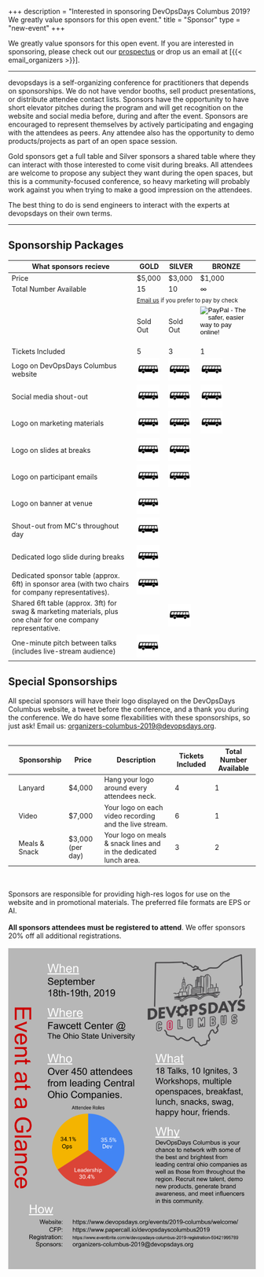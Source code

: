 +++
description = "Interested in sponsoring DevOpsDays Columbus 2019? We greatly value sponsors for this open event."
title = "Sponsor"
type = "new-event"
+++
<div class = "row">
<div class = "col-md-8 col-sm-12">
We greatly value sponsors for this open event.  If you are interested in sponsoring, please check out our <a href="https://docs.google.com/presentation/d/1TxnL6EMcEjuruwyCldL5b3RYybg_p2waPC9T9SQK4FI" target="_blank">prospectus</a> or drop us an email at [{{< email_organizers >}}].

<hr>
<p>
devopsdays is a self-organizing conference for practitioners that depends on sponsorships. We do not have vendor booths, sell product presentations, or distribute attendee contact lists. Sponsors have the opportunity to have short elevator pitches during the program and will get recognition on the website and social media before, during and after the event. Sponsors are encouraged to represent themselves by actively participating and engaging with the attendees as peers. Any attendee also has the opportunity to demo products/projects as part of an open space session.
</p>
<p>
Gold sponsors get a full table and Silver sponsors a shared table where they can interact with those interested to come visit during breaks. All attendees are welcome to propose any subject they want during the open spaces, but this is a community-focused conference, so heavy marketing will probably work against you when trying to make a good impression on the attendees.
</p>
<p>
The best thing to do is send engineers to interact with the experts at devopsdays on their own terms.
</p>

<hr/>

<h2>Sponsorship Packages</h2>

<table class="table table-bordered table-hover">
  <thead>
    <tr>
      <th scope="col">What sponsors recieve</th>
      <th scope="col">GOLD</th>
      <th scope="col">SILVER</th>
      <th scope="col">BRONZE</th>
    </tr>
  </thead>
  <tbody>
    <tr>
      <td>Price</td>
      <td>$5,000</td>
      <td>$3,000</td>
      <td>$1,000</td>
    </tr>
    <tr>
      <td>Total Number Available</td>
      <td>15</td>
      <td>10</td>
      <td>∞</td>
    </tr>
    <tr>
      <td></td>
      <td colspan="3"><small>
      <a href="mailto:organizers-columbus-2019@devopsdays.org?subject=DevOpsDays%20Columbus%202019%20Sponsorship">Email us</a> if you prefer to pay by check
      </small></td>
    </tr>
    <tr>
      <td></td>
      <td>
        <!-- gold Paypal button  -->
        Sold Out
      </td>
      <td>
        Sold Out
      </td>
      <td>
        <!-- bronze Paypal button  -->
        <form action="https://www.paypal.com/cgi-bin/webscr" method="post" target="_top">
          <input type="hidden" name="cmd" value="_s-xclick">
          <input type="hidden" name="hosted_button_id" value="CZB438P34F8PJ">
          <input type="image" src="https://www.paypalobjects.com/en_US/i/btn/btn_paynow_LG.gif" border="0" name="submit" alt="PayPal - The safer, easier way to pay online!">
          <img alt="" border="0" src="https://www.paypalobjects.com/en_US/i/scr/pixel.gif" width="1" height="1">
        </form>
      </td>
    </tr>
    <tr>
      <td>Tickets Included</td>
      <td>5</td>
      <td>3</td>
      <td>1</td>
    </tr>
    <tr>
      <td>Logo on DevOpsDays Columbus website</td>
      <td><img src = "/events/2019-columbus/colum-bus.png"></td>
      <td><img src = "/events/2019-columbus/colum-bus.png"></td>
      <td><img src = "/events/2019-columbus/colum-bus.png"></td>
    </tr>
    <tr>
      <td>Social media shout-out</td>
      <td><img src = "/events/2019-columbus/colum-bus.png"></td>
      <td><img src = "/events/2019-columbus/colum-bus.png"></td>
      <td><img src = "/events/2019-columbus/colum-bus.png"></td>
    </tr>
    <tr>
      <td>Logo on marketing materials</td>
      <td><img src = "/events/2019-columbus/colum-bus.png"></td>
      <td><img src = "/events/2019-columbus/colum-bus.png"></td>
      <td><img src = "/events/2019-columbus/colum-bus.png"></td>
    </tr>
    <tr>
      <td>Logo on slides at breaks</td>
      <td><img src = "/events/2019-columbus/colum-bus.png"></td>
      <td><img src = "/events/2019-columbus/colum-bus.png"></td>
      <td></td>
    </tr>
    <tr>
      <td>Logo on participant emails</td>
      <td><img src = "/events/2019-columbus/colum-bus.png"></td>
      <td><img src = "/events/2019-columbus/colum-bus.png"></td>
      <td></td>
    </tr>
    <tr>
      <td>Logo on banner at venue</td>
      <td><img src = "/events/2019-columbus/colum-bus.png"></td>
      <td></td>
      <td></td>
    </tr>
    <tr>
      <td>Shout-out from MC's throughout day</td>
      <td><img src = "/events/2019-columbus/colum-bus.png"></td>
      <td></td>
      <td></td>
    </tr>
    <tr>
      <td>Dedicated logo slide during breaks</td>
      <td><img src = "/events/2019-columbus/colum-bus.png"></td>
      <td></td>
      <td></td>
    </tr>
    <tr>
      <td>Dedicated sponsor table (approx. 6ft) in sponsor area (with two chairs for company representatives).</td>
      <td><img src = "/events/2019-columbus/colum-bus.png"></td>
      <td></td>
      <td></td>
    </tr>
    <tr>
      <td>Shared 6ft table (approx. 3ft) for swag & marketing materials, plus one chair for one company representative.</td>
      <td></td>
      <td><img src = "/events/2019-columbus/colum-bus.png"></td>
      <td></td>
    </tr>
    <tr>
      <td>One-minute pitch between talks (includes live-stream audience)</td>
      <td><img src = "/events/2019-columbus/colum-bus.png"></td>
      <td></td>
      <td></td>
    </tr>
  </tbody>
</table>

<h2>Special Sponsorships</h2>

All special sponsors will have their logo displayed on the DevOpsDays Columbus website, a tweet before the conference, and a thank you during the conference. We do have some flexabilities with these sponsorships, so just ask! Email us: <a href="mailto:organizers-columbus-2019@devopsdays.org">organizers-columbus-2019@devopsdays.org</a>.
<br/><br/>

<table class="table table-bordered table-hover">
  <thead>
    <tr>
      <th scope="col"></th>
      <th scope="col">Sponsorship</th>
      <th scope="col">Price</th>
      <th scope="col">Description</th>
      <th scope="col">Tickets Included</th>
      <th scope="col">Total Number Available</th>
    </tr>
  </thead>
  <tbody>
    <tr>
      <td align="center"><i class="fa fa-pencil-square-o fa-4x"></i></td>
      <td>Lanyard</td>
      <td>$4,000</td>
      <td>Hang your logo around every attendees neck.</td>
      <td>4</td>
      <td>1</td>
    </tr>
    <tr>
      <td align="center"><i class="fa fa-video-camera fa-4x"></i></td>
      <td>Video</td>
      <td>$7,000</td>
      <td>Your logo on each video recording and the live stream.</td>
      <td>6</td>
      <td>1</td>
    </tr>
    <tr>
      <td align="center"><i class="fa fa-cutlery fa-4x"></i></td>
      <td>Meals & Snack</td>
      <td>$3,000 (per day)</td>
      <td>Your logo on meals & snack lines and in the dedicated lunch area.</td>
      <td>3</td>
      <td>2</td>
    </tr>
  </tbody>
</table>

<div class = "row">
<div class = "col-12">
  <br/>
  <br/>
  Sponsors are responsible for providing high-res logos for use on the website and in promotional materials.  The preferred file formats are EPS or AI.
  <br/><br/>
  <b>All sponsors attendees must be registered to attend</b>. We offer sponsors 20% off all additional registrations.
<br><br>
</div>
</div>
</div>
<div class = "col-md-4 col-sm-12">
<a href = "https://docs.google.com/presentation/d/1TxnL6EMcEjuruwyCldL5b3RYybg_p2waPC9T9SQK4FI" target="_blank"><img src = "/events/2019-columbus/2019_Columbus_Promo_Flyer.png" class="img-fluid""></a>
</div>
</div>